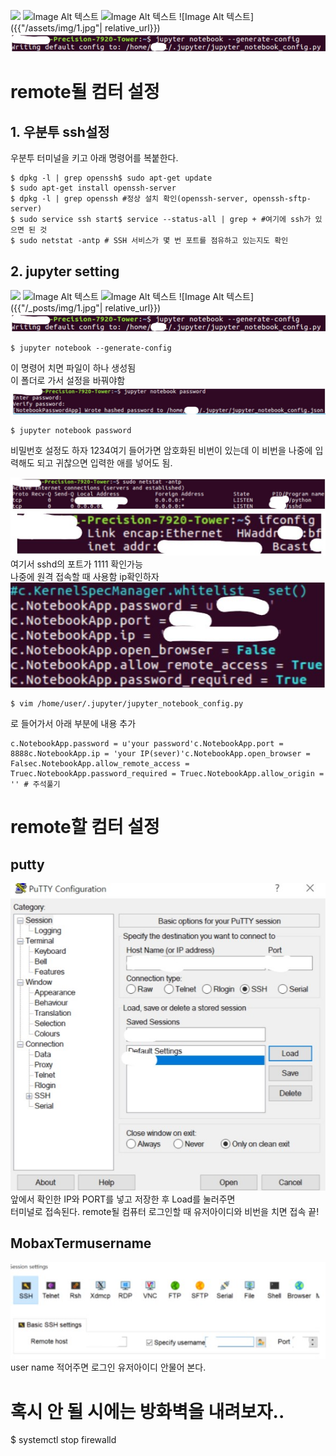 ![](/img/1.jpg)
![Image Alt 텍스트]({{site.url}}/assets/img/1.jpg )
![Image Alt 텍스트](http://blog.jaeyoon.io/assets/img/1.jpg)
![Image Alt 텍스트]({{"/assets/img/1.jpg"| relative_url}})
![Image Alt 텍스트](/assets/img/1.jpg)

# remote될 컴터 설정  
## 1. 우분투 ssh설정 
우분투 터미널을 키고 아래 명령어를 복붙한다.   
```
$ dpkg -l | grep openssh$ sudo apt-get update  
$ sudo apt-get install openssh-server  
$ dpkg -l | grep openssh #정상 설치 확인(openssh-server, openssh-sftp-server)  
$ sudo service ssh start$ service --status-all | grep + #여기에 ssh가 있으면 된 것  
$ sudo netstat -antp # SSH 서비스가 몇 번 포트를 점유하고 있는지도 확인
```
## 2. jupyter setting
![](/img/1.jpg)
![Image Alt 텍스트]({{site.url}}/_posts/img/1.jpg )
![Image Alt 텍스트](http://blog.jaeyoon.io/assets/img/1.jpg)
![Image Alt 텍스트]({{"/_posts/img/1.jpg"| relative_url}})
![Image Alt 텍스트](/_posts/img/1.jpg)

```
$ jupyter notebook --generate-config
```
이 명령어 치면 파일이 하나 생성됨  
이 폴더로 가서 설정을 바꿔야함  
![](_posts/img/2.jpg)
```
$ jupyter notebook password
```
비밀번호 설정도 하자 1234여기 들어가면 암호화된 비번이 있는데 이 비번을 나중에 입력해도 되고 귀찮으면 입력한 애를 넣어도 됨.  

![](./img/3.jpg)
![](./img/4.jpg)
 여기서 sshd의 포트가 1111 확인가능  
 나중에 원격 접속할 때 사용함 ip확인하자  
![](./img/5.jpg)
```
$ vim /home/user/.jupyter/jupyter_notebook_config.py
```
로 들어가서 아래 부분에 내용 추가
```
c.NotebookApp.password = u'your password'c.NotebookApp.port = 8888c.NotebookApp.ip = 'your IP(sever)'c.NotebookApp.open_browser = Falsec.NotebookApp.allow_remote_access = Truec.NotebookApp.password_required = Truec.NotebookApp.allow_origin = '' # 주석풀기
```
# remote할 컴터 설정
## putty
![](./img/6.jpg)
앞에서 확인한 IP와 PORT를 넣고 저장한 후 Load를 눌러주면  
터미널로 접속된다. 
remote될 컴퓨터 로그인할 때 유저아이디와 비번을 치면 접속 끝!  
## MobaxTermusername 
![](./img/7.jpg)
user name 적어주면 로그인 유저아이디 안물어 본다.  

# 혹시 안 될 시에는 방화벽을 내려보자.. 
$ systemctl stop firewalld 
